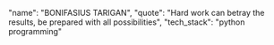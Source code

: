 "name": "BONIFASIUS TARIGAN",
"quote": "Hard work can betray the results, be prepared with all possibilities",
"tech_stack": "python programming"
